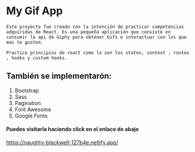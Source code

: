 # My Gif App

    Este proyecto fue creado con la intención de practicar competencias adquiridas de React. Es una pequeña aplicación que consiste en consumir la api de Giphy para obtener Gifs e interactuar con los que mas te gusten.

    Practico principios de react como lo son los states, context , routes , hooks y custom hooks. 

## También se implementarón:

1) Bootstrap
2) Sass
3) Pagination
4) Font Awesome
5) Google Fonts


#### Puedes visitarla haciendo click en el enlace de abajo
https://naughty-blackwell-127b4e.netlify.app/
